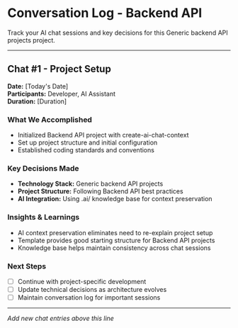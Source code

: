 # Conversation Log - Backend API

Track your AI chat sessions and key decisions for this Generic backend API projects project.

---

## Chat #1 - Project Setup

**Date:** [Today's Date]  
**Participants:** Developer, AI Assistant  
**Duration:** [Duration]

### What We Accomplished
- Initialized Backend API project with create-ai-chat-context
- Set up project structure and initial configuration
- Established coding standards and conventions

### Key Decisions Made
- **Technology Stack:** Generic backend API projects
- **Project Structure:** Following Backend API best practices
- **AI Integration:** Using .ai/ knowledge base for context preservation

### Insights & Learnings
- AI context preservation eliminates need to re-explain project setup
- Template provides good starting structure for Backend API projects
- Knowledge base helps maintain consistency across chat sessions

### Next Steps
- [ ] Continue with project-specific development
- [ ] Update technical decisions as architecture evolves  
- [ ] Maintain conversation log for important sessions

---

*Add new chat entries above this line*
